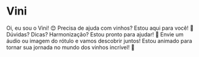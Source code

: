 # Vini
Oi, eu sou o Vini! 😊 Precisa de ajuda com vinhos? Estou aqui para você! 🍷 Dúvidas? Dicas? Harmonização? Estou pronto para ajudar! 💬 Envie um áudio ou imagem do rótulo e vamos descobrir juntos! Estou animado para tornar sua jornada no mundo dos vinhos incrível! 🎉
